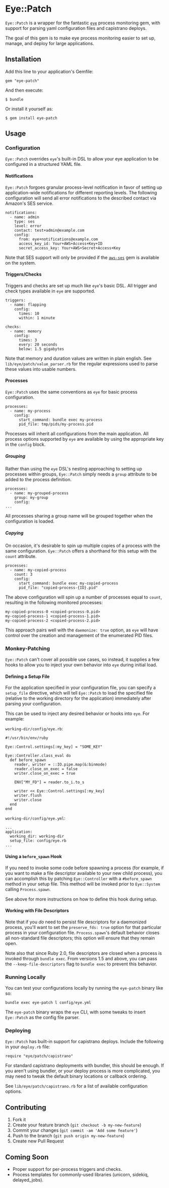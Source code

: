 # Eye::Patch

`Eye::Patch` is a wrapper for the fantastic [`eye`](https://github.com/kostya/eye) process monitoring gem, with support for parsing yaml configuration files and capistrano deploys.

The goal of this gem is to make eye process monitoring easier to set up, manage, and deploy for large applications.

## Installation

Add this line to your application's Gemfile:

    gem "eye-patch"

And then execute:

    $ bundle

Or install it yourself as:

    $ gem install eye-patch

## Usage

### Configuration

`Eye::Patch` overrides `eye`'s built-in DSL to allow your eye application to be configured in a structured YAML file.

#### Notifications

`Eye::Patch` forgoes granular process-level notification in favor of setting up application-wide notifications for different reporting levels. The following configuration will send all error notifications to the described contact via Amazon's SES service.

    notifications:
      - name: admin
        type: ses
        level: error
        contact: test+admin@example.com
        config:
          from: eye+notifications@example.com
          access_key_id: Your+AWS+Access+Key+ID
          secret_access_key: Your+AWS+Secret+Access+Key

Note that SES support will only be provided if the [`aws-ses`](https://github.com/drewblas/aws-ses) gem is available on the system.

#### Triggers/Checks

Triggers and checks are set up much like `eye`'s basic DSL. All trigger and check types available in `eye` are supported. 

    triggers:
      - name: flapping
        config:
          times: 10
          within: 1 minute
    
    checks:
      - name: memory
        config:
          times: 3
          every: 20 seconds
          below: 1.5 gigabytes

Note that memory and duration values are written in plain english. See `lib/eye/patch/value_parser.rb` for the regular expressions used to parse these values into usable numbers.

#### Processes

`Eye::Patch` uses the same conventions as `eye` for basic process configuration.

    processes:
      - name: my-process
        config:
          start_command: bundle exec my-process
          pid_file: tmp/pids/my-process.pid

Processes will inherit all configurations from the main application. All process options supported by `eye` are available by using the appropriate key in the `config` block.

##### Grouping

Rather than using the `eye` DSL's nesting approaching to setting up processes within groups, `Eye::Patch` simply needs a `group` attribute to be added to the process definition.

    processes:
      - name: my-grouped-process
        group: my-group
        config:
    ...

All processes sharing a group name will be grouped together when the configuration is loaded.

##### Copying

On occasion, it's desirable to spin up multiple copies of a process with the same configuration. `Eye::Patch` offers a shorthand for this setup with the `count` attribute.

    processes:
      - name: my-copied-process
        count: 3
        config:
          start_command: bundle exec my-copied-process
          pid_file: "copied-process-{ID}.pid"

The above configuration will spin up a number of processes equal to `count`, resulting in the following monitored processes:

    my-copied-process-0 <copied-process-0.pid>
    my-copied-process-1 <copied-process-1.pid>
    my-copied-process-2 <copied-process-2.pid>

This approach pairs well with the `daemonize: true` option, as `eye` will have control over the creation and management of the enumerated PID files.

### Monkey-Patching

`Eye::Patch` can't cover all possible use cases, so instead, it supplies a few hooks to allow you to inject your own behavior into `eye` during initial load.

#### Defining a Setup File

For the application specified in your configuration file, you can specify a `setup_file` directive, which will tell `Eye::Patch` to load the specified file (relative to the working directory for the application) immediately after parsing your configuration.

This can be used to inject any desired behavior or hooks into `eye`. For example:

`working-dir/config/eye.rb`:

    #!/usr/bin/env/ruby

    Eye::Control.settings[:my_key] = "SOME_KEY"

    Eye::Controller.class_eval do
      def before_spawn
        reader, writer = ::IO.pipe.map(&:binmode)
        reader.close_on_exec = false
        writer.close_on_exec = true

        ENV["MY_FD"] = reader.to_i.to_s

        writer << Eye::Control.settings[:my_key]
        writer.flush
        writer.close
      end
    end

`working-dir/config/eye.yml`:

    ...
    application:
      working_dir: working-dir
      setup_file: config/eye.rb
    ...

#### Using a `before_spawn` Hook

If you need to invoke some code before spawning a process (for example, if you want to make a file descriptor available to your new child process), you can accomplish this by patching `Eye::Controller` with a `#before_spawn` method in your setup file. This method will be invoked prior to `Eye::System` calling `Process.spawn`.

See above for more instructions on how to define this hook during setup.

#### Working with File Descriptors

Note that if you _do_ need to persist file descriptors for a daemonized process, you'll want to set the `preserve_fds: true` option for that particular process in your configuration file. `Process.spawn`'s default behavior closes all non-standard file descriptors; this option will ensure that they remain open.

Note also that since Ruby 2.0, file descriptors are closed when a process is invoked through `bundle exec`. From versions 1.5 and above, you can pass the `--keep-file-descriptors` flag to `bundle exec` to prevent this behavior.

### Running Locally

You can test your configurations locally by running the `eye-patch` binary like so:

    bundle exec eye-patch l config/eye.yml

The `eye-patch` binary wraps the `eye` CLI, with some tweaks to insert `Eye::Patch` as the config file parser.

### Deploying

`Eye::Patch` has built-in support for capistrano deploys. Include the following in your `deploy.rb` file:

    require "eye/patch/capistrano"

For standard capistrano deployments with bundler, this should be enough. If you aren't using bundler, or your deploy process is more complicated, you may need to tweak the default binary locations or callback ordering.

See `lib/eye/patch/capistrano.rb` for a list of available configuration options.

## Contributing

1. Fork it
2. Create your feature branch (`git checkout -b my-new-feature`)
3. Commit your changes (`git commit -am 'Add some feature'`)
4. Push to the branch (`git push origin my-new-feature`)
5. Create new Pull Request

## Coming Soon

- Proper support for per-process triggers and checks.
- Process templates for commonly-used libraries (unicorn, sidekiq, delayed_jobs).
